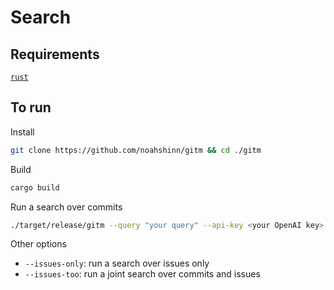 # Search

## Requirements

[`rust`](https://www.rust-lang.org/tools/install)

## To run

Install

```bash
git clone https://github.com/noahshinn/gitm && cd ./gitm
```

Build

```bash
cargo build
```

Run a search over commits

```bash
./target/release/gitm --query "your query" --api-key <your OpenAI key>
```

Other options

- `--issues-only`: run a search over issues only
- `--issues-too`: run a joint search over commits and issues
